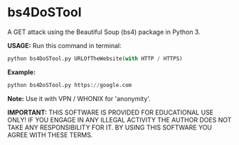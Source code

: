 # bs4DoSTool
A GET attack using the Beautiful Soup (bs4) package in Python 3.

**USAGE:** Run this command in terminal:

```python
python bs4DoSTool.py URLOfTheWebsite(with HTTP / HTTPS)
```
**Example:** 
```python
python bs4DoSTool.py https://google.com
```
**Note:** Use it with VPN / WHONIX for 'anonymity'.

**IMPORTANT:** THIS SOFTWARE IS PROVIDED FOR EDUCATIONAL USE ONLY! IF YOU ENGAGE IN ANY ILLEGAL ACTIVITY THE AUTHOR DOES NOT TAKE ANY RESPONSIBILITY FOR IT. BY USING THIS SOFTWARE YOU AGREE WITH THESE TERMS.
